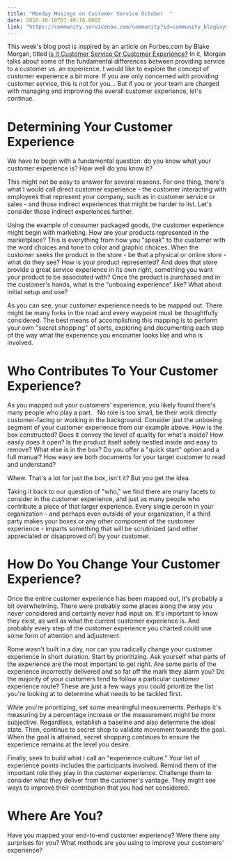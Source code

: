 ```yaml
---
title: "Monday Musings on Customer Service October  "
date: 2016-10-18T01:49:16.000Z
link: "https://community.servicenow.com/community?id=community_blog&sys_id=45cdeea9dbd0dbc01dcaf3231f961948"
---
```

<p>This week's blog post is inspired by an article on Forbes.com by Blake Morgan, titled <a href="http://www.forbes.com/sites/blakemorgan/2016/10/17/is-it-customer-service-or-customer-experience/#39c031c5744b" title="http://www.forbes.com/sites/blakemorgan/2016/10/17/is-it-customer-service-or-customer-experience/#39c031c5744b">Is It Customer Service Or Customer Experience?</a> In it, Morgan talks about some of the fundamental differences between providing service to a customer vs. an experience. I would like to explore the concept of customer experience a bit more. If you are only concerned with providing customer service, this is not for you... But if you or your team are charged with managing and improving the overall customer experience, let's continue.</p><p><a href="http://www.forbes.com/sites/blakemorgan/2016/10/17/is-it-customer-service-or-customer-experience/#39c031c5744b" title="http://www.forbes.com/sites/blakemorgan/2016/10/17/is-it-customer-service-or-customer-experience/#39c031c5744b"> </a></p><p></p><h1>Determining Your Customer Experience</h1><p>We have to begin with a fundamental question: do you know what your customer experience is? How well do you know it?</p><p></p><p>This might not be easy to answer for several reasons. For one thing, there's what I would call direct customer experience - the customer interacting with employees that represent your company, such as in customer service or sales - and those indirect experiences that might be harder to list. Let's consider those indirect experiences further.</p><p></p><p>Using the example of consumer packaged goods, the customer experience might begin with marketing. How are your products represented in the marketplace? This is everything from how you "speak" to the customer with the word choices and tone to color and graphic choices. When the customer seeks the product in the store - be that a physical or online store - what do they see? How is your product represented? And does that store provide a great service experience in its own right, something you want your product to be associated with? Once the product is purchased and in the customer's hands, what is the "unboxing experience" like? What about initial setup and use?</p><p></p><p>As you can see, your customer experience needs to be mapped out. There might be many forks in the road and every waypoint must be thoughtfully considered. The best means of accomplishing this mapping is to perform your own "secret shopping" of sorts, exploring and documenting each step of the way what the experience you encounter looks like and who is involved.</p><p></p><h1>Who Contributes To Your Customer Experience?</h1><p>As you mapped out your customers' experience, you likely found there's many people who play a part.   No role is too small, be their work directly customer-facing or working in the background. Consider just the unboxing segment of your customer experience from our example above. How is the box constructed? Does it convey the level of quality for what's inside? How easily does it open? Is the product itself safely nestled inside and easy to remove? What else is in the box? Do you offer a "quick start" option and a full manual? How easy are both documents for your target customer to read and understand?</p><p></p><p>Whew. That's a lot for just the box, isn't it? But you get the idea.</p><p></p><p>Taking it back to our question of "who," we find there are many facets to consider in the customer experience, and just as many people who contribute a piece of that larger experience. Every single person in your organization - and perhaps even outside of your organization, if a third party makes your boxes or any other component of the customer experience - imparts something that will be scrutinized (and either appreciated or disapproved of) by your customer.</p><p></p><h1>How Do You Change Your Customer Experience?</h1><p>Once the entire customer experience has been mapped out, it's probably a bit overwhelming. There were probably some places along the way you never considered and certainly never had input on. It's important to know they exist, as well as what the current customer experience is. And probably every step of the customer experience you charted could use some form of attention and adjustment.</p><p></p><p>Rome wasn't built in a day, nor can you radically change your customer experience in short duration. Start by prioritizing. Ask yourself what parts of the experience are the most important to get right. Are some parts of the experience incorrectly delivered and so far off the mark they alarm you? Do the majority of your customers tend to follow a particular customer experience route? These are just a few ways you could prioritize the list you're looking at to determine what needs to be tackled first.</p><p></p><p>While you're prioritizing, set some meaningful measurements. Perhaps it's measuring by a percentage increase or the measurement might be more subjective. Regardless, establish a baseline and also determine the ideal state. Then, continue to secret shop to validate movement towards the goal. When the goal is attained, secret shopping continues to ensure the experience remains at the level you desire.</p><p></p><p>Finally, seek to build what I call an "experience culture." Your list of experience points includes the participants involved. Remind them of the important role they play in the customer experience. Challenge them to consider what they deliver from the customer's vantage. They might see ways to improve their contribution that you had not considered.</p><p></p><h1>Where Are You?</h1><p>Have you mapped your end-to-end customer experience? Were there any surprises for you? What methods are you using to improve your customers' experience?</p>